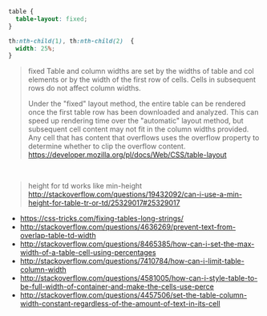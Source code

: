 ```css
table {
  table-layout: fixed;
}

th:nth-child(1), th:nth-child(2)  {
  width: 25%;
}
```

> fixed
Table and column widths are set by the widths of table and col elements or by the width of the first row of cells. Cells in subsequent rows do not affect column widths.
>
> Under the "fixed" layout method, the entire table can be rendered once the first table row has been downloaded and analyzed. This can speed up rendering time over the "automatic" layout method, but subsequent cell content may not fit in the column widths provided. Any cell that has content that overflows uses the overflow property to determine whether to clip the overflow content.
> https://developer.mozilla.org/pl/docs/Web/CSS/table-layout

<br>

> height for td works like min-height
> http://stackoverflow.com/questions/19432092/can-i-use-a-min-height-for-table-tr-or-td/25329017#25329017

- https://css-tricks.com/fixing-tables-long-strings/
- http://stackoverflow.com/questions/4636269/prevent-text-from-overlap-table-td-width
- http://stackoverflow.com/questions/8465385/how-can-i-set-the-max-width-of-a-table-cell-using-percentages
- http://stackoverflow.com/questions/7410784/how-can-i-limit-table-column-width
- http://stackoverflow.com/questions/4581005/how-can-i-style-table-to-be-full-width-of-container-and-make-the-cells-use-perce
- http://stackoverflow.com/questions/4457506/set-the-table-column-width-constant-regardless-of-the-amount-of-text-in-its-cell
